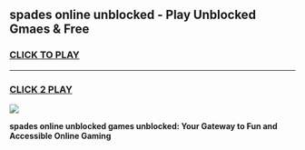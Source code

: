 
## spades online unblocked - Play Unblocked Gmaes & Free
<h3>
<a href="https://news.freeplayer.one?title=spades_online_unblocked&ref=16F">CLICK TO PLAY</a></h3>
<hr>

<h3>
<a href="https://news.freeplayer.one?title=spades_online_unblocked&ref=16F">CLICK 2 PLAY</a>
  
</h3>

<a href="https://news.freeplayer.one?title=spades_online_unblocked&ref=16F/"><img src="https://clearcache.store/games.png"></a>


**spades online unblocked games unblocked: Your Gateway to Fun and Accessible Online Gaming**

